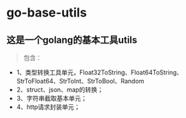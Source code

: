 # go-base-utils

## 这是一个golang的基本工具utils
>包含：
* 1、类型转换工具单元，Float32ToString、Float64ToString、StrToFloat64、StrToInt、StrToBool、Random
* 2、struct、json、map的转换；
* 3、字符串截取基本单元；
* 4、http请求封装单元；